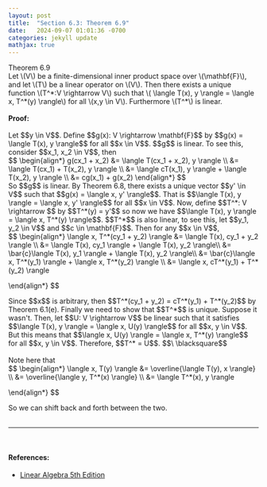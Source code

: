 ```yaml
---
layout: post
title:  "Section 6.3: Theorem 6.9"
date:   2024-09-07 01:01:36 -0700
categories: jekyll update
mathjax: true
---
```

<div class="purdiv">
Theorem 6.9
</div>
<div class="purbdiv">
Let \(V\) be a finite-dimensional inner product space over \(\mathbf{F}\), and let \(T\) be a linear operator on \(V\). Then there exists a unique function \(T^*:V \rightarrow V\) such that \( \langle T(x), y \rangle = \langle x, T^*(y) \rangle\) for all \(x,y \in V\). Furthermore \(T^*\) is linear.
</div>
<br>
<b>Proof:</b>
<br>
<br>
Let $$y \in V$$. Define $$g(x): V \rightarrow \mathbf{F}$$ by $$g(x) =  \langle T(x), y \rangle$$ for all $$x \in V$$. $$g$$ is linear. To see this, consider $$x_1, x_2 \in V$$, then
<div>
$$
\begin{align*}
g(cx_1 + x_2) &= \langle T(cx_1 + x_2), y \rangle \\
              &= \langle T(cx_1) + T(x_2), y \rangle  \\
              &= \langle cT(x_1), y \rangle + \langle T(x_2), y \rangle \\
			  &= cg(x_1) + g(x_2)
\end{align*}
$$
</div>
So $$g$$ is linear. By Theorem 6.8, there exists a unique vector $$y' \in V$$ such that $$g(x) = \langle x, y' \rangle$$. That is $$\langle T(x), y \rangle = \langle x, y' \rangle$$ for all $$x \in V$$. Now, define $$T^*: V \rightarrow $$ by $$T^*(y) = y'$$ so now we have $$\langle T(x), y \rangle = \langle x, T^*(y) \rangle$$. $$T^*$$ is also linear, to see this, let $$y_1, y_2 \in V$$ and $$c \in \mathbf{F}$$. Then for any $$x \in V$$,
<div>
$$
\begin{align*}
\langle x, T^*(cy_1 + y_2) \rangle &= \langle  T(x), cy_1 + y_2 \rangle \\
                       &= \langle  T(x), cy_1 \rangle + \langle  T(x), y_2 \rangle\\
                       &= \bar{c}\langle  T(x), y_1 \rangle + \langle  T(x), y_2 \rangle\\
                    &= \bar{c}\langle  x, T^*(y_1) \rangle + \langle  x, T^*(y_2) \rangle \\
                    &= \langle  x, cT^*(y_1) + T^*(y_2) \rangle
				
\end{align*}
$$
</div>
Since $$x$$ is arbitrary, then $$T^*(cy_1 + y_2) = cT^*(y_1) + T^*(y_2)$$ by Theorem 6.1(e). Finally we need to show that $$T^*$$ is unique. Suppose it wasn't. Then, let $$U: V \rightarrow V$$ be linear such that it satisfies $$\langle T(x), y \rangle = \langle x, U(y) \rangle$$ for all $$x, y \in V$$. But this means that $$\langle x, U(y) \rangle = \langle x, T^*(y) \rangle$$ for all $$x, y \in V$$. Therefore, $$T^* = U$$. $$\ \blacksquare$$
<br>
<br>
Note here that
<div>
$$
\begin{align*}
\langle x, T(y) \rangle &= \overline{\langle T(y), x \rangle} \\
                        &= \overline{\langle y, T^*(x) \rangle} \\
                       &= \langle T^*(x), y \rangle
				
\end{align*}
$$
</div>
So we can shift back and forth between the two.
<br>
<br>
<hr>
<br>
<!------------------------------------------------------------------------------------>
<h4><b>References:</b></h4>
<ul>
<li><a href="https://www.amazon.com/Linear-Algebra-5th-Stephen-Friedberg/dp/0134860241/ref=tmm_hrd_swatch_0?_encoding=UTF8&qid=&sr=">Linear Algebra 5th Edition</a></li>
</ul>
























